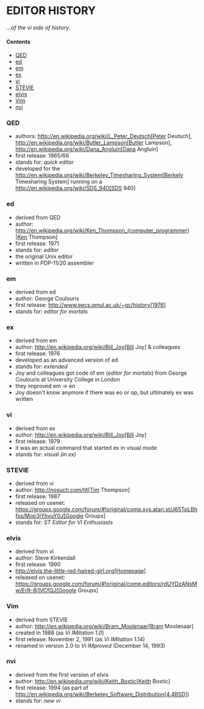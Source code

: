 # EDITOR HISTORY

_...of the vi side of history._

#### Contents

- [QED](#qed)
- [ed](#ed)
- [em](#em)
- [ex](#ex)
- [vi](#vi)
- [STEVIE](#stevie)
- [elvis](#elvis)
- [Vim](#vim)
- [nvi](#nvi)

### QED

- authors: http://en.wikipedia.org/wiki/L_Peter_Deutsch[Peter Deutsch],
           http://en.wikipedia.org/wiki/Butler_Lampson[Butler Lampson],
           http://en.wikipedia.org/wiki/Dana_Angluin[Dana Angluin]
- first release: 1965/66
- stands for: _quick editor_
- developed for the http://en.wikipedia.org/wiki/Berkeley_Timesharing_System[Berkely Timesharing System] running on a http://en.wikipedia.org/wiki/SDS_940[SDS 940]

### ed

- derived from QED
- author: http://en.wikipedia.org/wiki/Ken_Thompson_(computer_programmer)[Ken Thompson]
- first release: 1971
- stands for: _editor_
- the original Unix editor
- written in PDP-11/20 assembler

### em

- derived from ed
- author: George Coulouris
- first release: http://www.eecs.qmul.ac.uk/~gc/history[1976]
- stands for: _editor for mortals_

### ex

- derived from em
- author: http://en.wikipedia.org/wiki/Bill_Joy[Bill Joy] & colleagues
- first release: 1976
- developed as an advanced version of ed
- stands for: _extended_
- Joy and colleagues got code of em (_editor for mortals_) from George Coulouris at University College in London
- they improved em -> en
- Joy doesn't know anymore if there was eo or op, but ultimately ex was written

### vi

- derived from ex
- author: http://en.wikipedia.org/wiki/Bill_Joy[Bill Joy]
- first release: 1979
- it was an actual command that started ex in visual mode
- stands for: _visual (in ex)_

### STEVIE

- derived from vi
- author: http://nosuch.com/tjt[Tim Thompson]
- first release: 1987
- released on usenet: https://groups.google.com/forum/#!original/comp.sys.atari.st/J65TpLBhfss/Mop3jYhvuY0J[Google Groups]
- stands for: _ST Editor for VI Enthusiasts_

### elvis

- derived from vi
- author: Steve Kirkendall
- first release: 1990
- http://elvis.the-little-red-haired-girl.org[Homepage]
- released on usenet: https://groups.google.com/forum/#!original/comp.editors/rdUYDzANsMw/ErR-8j1VCfQJ[Google Groups]

### Vim

- derived from STEVIE
- author: http://en.wikipedia.org/wiki/Bram_Moolenaar[Bram Moolenaar]
- created in 1988 (as _Vi IMitation 1.0_)
- first release: November 2, 1991 (as _Vi IMitation_ 1.14)
- renamed in version 2.0 to _Vi IMproved_ (December 14, 1993)

### nvi

- derived from the first version of elvis
- author: http://en.wikipedia.org/wiki/Keith_Bostic[Keith Bostic]
- first release: 1994 (as part of http://en.wikipedia.org/wiki/Berkeley_Software_Distribution[4.4BSD])
- stands for: _new vi_
